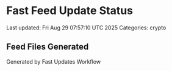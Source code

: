 # Fast Feed Update Status
Last updated: Fri Aug 29 07:57:10 UTC 2025
Categories: crypto

## Feed Files Generated

Generated by Fast Updates Workflow
